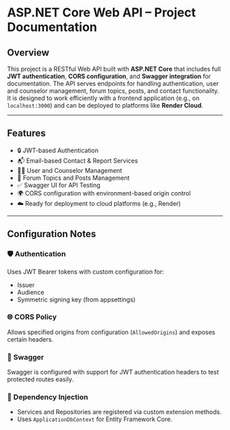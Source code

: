# ASP.NET Core Web API – Project Documentation

## Overview

This project is a RESTful Web API built with **ASP.NET Core** that includes full **JWT authentication**, **CORS configuration**, and **Swagger integration** for documentation. The API serves endpoints for handling authentication, user and counselor management, forum topics, posts, and contact functionality. It is designed to work efficiently with a frontend application (e.g., on `localhost:3000`) and can be deployed to platforms like **Render Cloud**.

---

## Features

- 🔒 JWT-based Authentication
- 📬 Email-based Contact & Report Services
- 🧑‍💼 User and Counselor Management
- 🧵 Forum Topics and Posts Management
- ✅ Swagger UI for API Testing
- 🌍 CORS configuration with environment-based origin control
- ☁️ Ready for deployment to cloud platforms (e.g., Render)
  
---

## Configuration Notes

### 🛡️ Authentication
Uses JWT Bearer tokens with custom configuration for:
- Issuer
- Audience
- Symmetric signing key (from appsettings)

### 🌐 CORS Policy
Allows specified origins from configuration (`AllowedOrigins`) and exposes certain headers.

### 📄 Swagger
Swagger is configured with support for JWT authentication headers to test protected routes easily.

### 💾 Dependency Injection
- Services and Repositories are registered via custom extension methods.
- Uses `ApplicationDbContext` for Entity Framework Core.
